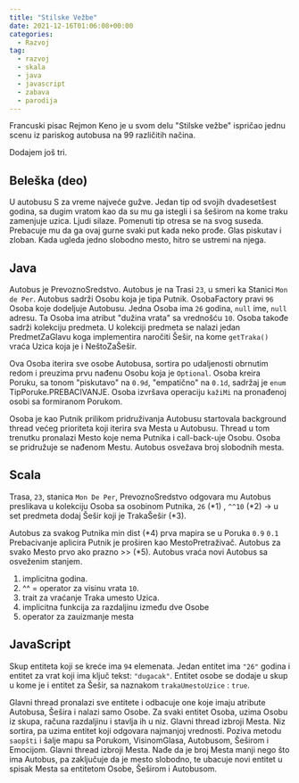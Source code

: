 ```yaml
---
title: "Stilske Vežbe"
date: 2021-12-16T01:06:08+00:00
categories:
  - Razvoj
tag:
  - razvoj
  - skala
  - java
  - javascript
  - zabava
  - parodija
---
```


Francuski pisac Rejmon Keno je u svom delu "Stilske vežbe" ispričao jednu scenu iz pariskog autobusa na 99 različitih načina.

Dodajem još tri.

<!--more-->

## Beleška (deo)

U autobusu S za vreme najveće gužve. Jedan tip od svojih dvadesetšest godina, sa dugim vratom kao da su mu ga istegli i sa šeširom na kome traku zamenjuje uzica. Ljudi silaze. Pomenuti tip otresa se na svog suseda. Prebacuje mu da ga ovaj gurne svaki put kada neko prođe. Glas piskutav i zloban. Kada ugleda jedno slobodno mesto, hitro se ustremi na njega.

## Java

Autobus je PrevoznoSredstvo. Autobus je na Trasi `23`, u smeri ka Stanici `Mon de Per`. Autobus sadrži Osobu koja je tipa Putnik. OsobaFactory pravi `96` Osoba koje dodeljuje Autobusu. Jedna Osoba ima `26` godina, `null` ime, `null` adresu. Ta Osoba ima atribut "dužina vrata" sa vrednošću `10`. Osoba takođe sadrži kolekciju predmeta. U kolekciji predmeta se nalazi jedan PredmetZaGlavu koga implementira naročiti Šešir, na kome `getTraka()` vraća Uzica koja je i NeštoZaŠešir.

Ova Osoba iterira sve osobe Autobusa, sortira po udaljenosti obrnutim redom i preuzima prvu nađenu Osobu koja je `Optional`. Osoba kreira Poruku, sa tonom "piskutavo" na `0.9d`, "empatično" na `0.1d`, sadržaj je `enum` TipPoruke.PREBACIVANJE. Osoba izvršava operaciju `kažiMi` na pronađenoj osobi sa formiranom Porukom.

Osoba je kao Putnik prilikom pridruživanja Autobusu startovala background thread većeg prioriteta koji iterira sva Mesta u Autobusu. Thread u tom trenutku pronalazi Mesto koje nema Putnika i call-back-uje Osobu. Osoba se pridružuje se nađenom Mestu. Autobus osvežava broj slobodnih mesta.

## Scala

Trasa, `23`, stanica `Mon De Per`, PrevoznoSredstvo odgovara mu Autobus preslikava u kolekciju Osoba sa osobinom Putnika, `26` (\*1) , `^^10` (\*2) -> u set predmeta dodaj Šešir koji je TrakaŠešir (\*3).

Autobus za svakog Putnika min dist (\*4) prva mapira se u Poruka `0.9` `0.1` Prebacivanje aplicira Putnik je proširen kao MestoPretraživač. Autobus za svako Mesto prvo ako prazno >> (\*5). Autobus vraća novi Autobus sa osveženim stanjem.

1. implicitna godina.
2. ^^ = operator za visinu vrata `10`.
3. trait za vraćanje Traka umesto Uzica.
4. implicitna funkcija za razdaljinu između dve Osobe
5. operator za zauizmanje mesta

## JavaScript

Skup entiteta koji se kreće ima `94` elemenata. Jedan entitet ima `"26"` godina i entitet za vrat koji ima ključ tekst: `"dugacak"`. Entitet osobe se dodaje u skup u kome je i entitet za Šešir, sa naznakom `trakaUmestoUzice` : `true`.

Glavni thread pronalazi sve entitete i odbacuje one koje imaju atribute Autobusa, Šešira i nalazi samo Osobe. Za svaki entitet Osoba, uzima Osobu iz skupa, računa razdaljinu i stavlja ih u niz. Glavni thread izbroji Mesta. Niz sortira, pa uzima entitet koji odgovara najmanjoj vrednosti. Poziva metodu `saopšti` i šalje mapu sa Porukom, VisinomGlasa, Autobusom, Šeširom i Emocijom. Glavni thread izbroji Mesta. Nađe da je broj Mesta manji nego što ima Autobus, pa zaključuje da je mesto slobodno, te ubacuje novi entitet u spisak Mesta sa entitetom Osobe, Šeširom i Autobusom.
